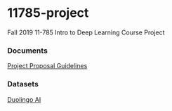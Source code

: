 # 11785-project
Fall 2019 11-785 Intro to Deep Learning Course Project

### Documents
[Project Proposal Guidelines](docs/Project_Proposal_Guidelines.pdf)

### Datasets
[Duolingo AI](https://ai.duolingo.com)